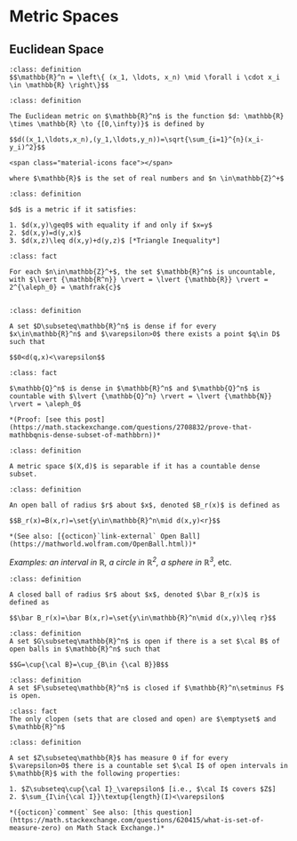 # Metric Spaces

## Euclidean Space

```{admonition} Definition 1.1
:class: definition
$$\mathbb{R}^n = \left\{ (x_1, \ldots, x_n) \mid \forall i \cdot x_i \in \mathbb{R} \right\}$$
```

```{admonition} Definition 1.2
:class: definition

The Euclidean metric on $\mathbb{R}^n$ is the function $d: \mathbb{R} \times \mathbb{R} \to {[0,\infty)}$ is defined by

$$d((x_1,\ldots,x_n),(y_1,\ldots,y_n))=\sqrt{\sum_{i=1}^{n}(x_i-y_i)^2}$$

<span class="material-icons face"></span>

where $\mathbb{R}$ is the set of real numbers and $n \in\mathbb{Z}^+$
```

```{admonition} Definition 1.3
:class: definition

$d$ is a metric if it satisfies:

1. $d(x,y)\geq0$ with equality if and only if $x=y$
2. $d(x,y)=d(y,x)$
3. $d(x,z)\leq d(x,y)+d(y,z)$ [*Triangle Inequality*]

```

```{admonition} Fact 1.4
:class: fact

For each $n\in\mathbb{Z}^+$, the set $\mathbb{R}^n$ is uncountable, with $\lvert {\mathbb{R^n}} \rvert = \lvert {\mathbb{R}} \rvert = 2^{\aleph_0} = \mathfrak{c}$


```

```{admonition} Definition 1.5
:class: definition

A set $D\subseteq\mathbb{R}^n$ is dense if for every $x\in\mathbb{R}^n$ and $\varepsilon>0$ there exists a point $q\in D$ such that

$$0<d(q,x)<\varepsilon$$
```

```{admonition} Fact 1.6
:class: fact

$\mathbb{Q}^n$ is dense in $\mathbb{R}^n$ and $\mathbb{Q}^n$ is countable with $\lvert {\mathbb{Q}^n} \rvert = \lvert {\mathbb{N}} \rvert = \aleph_0$

*(Proof: [see this post](https://math.stackexchange.com/questions/2708832/prove-that-mathbbqnis-dense-subset-of-mathbbrn))*

```

```{admonition} Definition 1.7
:class: definition

A metric space $(X,d)$ is separable if it has a countable dense subset.

```

```{admonition} Definition 1.8
:class: definition

An open ball of radius $r$ about $x$, denoted $B_r(x)$ is defined as

$$B_r(x)=B(x,r)=\set{y\in\mathbb{R}^n\mid d(x,y)<r}$$

*(See also: [{octicon}`link-external` Open Ball](https://mathworld.wolfram.com/OpenBall.html))*

```

*Examples: an interval in $\mathbb{R}$, a circle in $\mathbb{R}^2$, a sphere in $\mathbb{R}^3$*, etc.

```{admonition} Definition 1.9
:class: definition

A closed ball of radius $r$ about $x$, denoted $\bar B_r(x)$ is defined as

$$\bar B_r(x)=\bar B(x,r)=\set{y\in\mathbb{R}^n\mid d(x,y)\leq r}$$
```

```{admonition} Definition 1.10
:class: definition
A set $G\subseteq\mathbb{R}^n$ is open if there is a set $\cal B$ of open balls in $\mathbb{R}^n$ such that 

$$G=\cup{\cal B}=\cup_{B\in {\cal B}}B$$

```

```{admonition} Definition 1.11
:class: definition
A set $F\subseteq\mathbb{R}^n$ is closed if $\mathbb{R}^n\setminus F$ is open.
```

```{admonition} Fact 1.12
:class: fact
The only clopen (sets that are closed and open) are $\emptyset$ and $\mathbb{R}^n$
```

```{admonition} Definition 1.13
:class: definition

A set $Z\subseteq\mathbb{R}$ has measure 0 if for every $\varepsilon>0$ there is a countable set $\cal I$ of open intervals in $\mathbb{R}$ with the following properties:

1. $Z\subseteq\cup{\cal I}_\varepsilon$ [i.e., $\cal I$ covers $Z$]
2. $\sum_{I\in{\cal I}}\textup{length}(I)<\varepsilon$

*({octicon}`comment` See also: [this question](https://math.stackexchange.com/questions/620415/what-is-set-of-measure-zero) on Math Stack Exchange.)*
```
